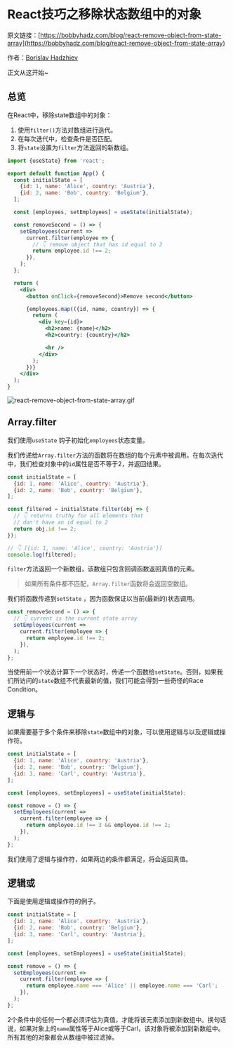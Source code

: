 # React技巧之移除状态数组中的对象

原文链接：[https://bobbyhadz.com/blog/react-remove-object-from-state-array](https://bobbyhadz.com/blog/react-remove-object-from-state-array)

作者：[Borislav Hadzhiev](https://bobbyhadz.com/about)

正文从这开始~

## 总览

在React中，移除state数组中的对象：

1. 使用`filter()`方法对数组进行迭代。
2. 在每次迭代中，检查条件是否匹配。
3. 将`state`设置为`filter`方法返回的新数组。

```jsx
import {useState} from 'react';

export default function App() {
  const initialState = [
    {id: 1, name: 'Alice', country: 'Austria'},
    {id: 2, name: 'Bob', country: 'Belgium'},
  ];

  const [employees, setEmployees] = useState(initialState);

  const removeSecond = () => {
    setEmployees(current =>
      current.filter(employee => {
        // 👇️ remove object that has id equal to 2
        return employee.id !== 2;
      }),
    );
  };

  return (
    <div>
      <button onClick={removeSecond}>Remove second</button>

      {employees.map(({id, name, country}) => {
        return (
          <div key={id}>
            <h2>name: {name}</h2>
            <h2>country: {country}</h2>

            <hr />
          </div>
        );
      })}
    </div>
  );
}
```

![react-remove-object-from-state-array.gif](https://p9-juejin.byteimg.com/tos-cn-i-k3u1fbpfcp/39cdeb7f58f54193abc5046cc6005316~tplv-k3u1fbpfcp-watermark.image?)

## Array.filter

我们使用`useState` 钩子初始化`employees`状态变量。

我们传递给`Array.filter`方法的函数将在数组的每个元素中被调用。在每次迭代中，我们检查对象中的`id`属性是否不等于2，并返回结果。

```jsx
const initialState = [
  {id: 1, name: 'Alice', country: 'Austria'},
  {id: 2, name: 'Bob', country: 'Belgium'},
];

const filtered = initialState.filter(obj => {
  // 👇️ returns truthy for all elements that
  // don't have an id equal to 2
  return obj.id !== 2;
});

// 👇️ [{id: 1, name: 'Alice', country: 'Austria'}]
console.log(filtered);
```

`filter`方法返回一个新数组，该数组只包含回调函数返回真值的元素。

> 如果所有条件都不匹配，`Array.filter`函数将会返回空数组。
> 

我们将函数传递到`setState` ，因为函数保证以当前(最新的)状态调用。

```jsx
const removeSecond = () => {
  // 👇️ current is the current state array
  setEmployees(current =>
    current.filter(employee => {
      return employee.id !== 2;
    }),
  );
};
```

当使用前一个状态计算下一个状态时，传递一个函数给`setState`。否则，如果我们所访问的`state`数组不代表最新的值，我们可能会得到一些奇怪的Race Condition。

## 逻辑与

如果需要基于多个条件来移除`state`数组中的对象，可以使用逻辑与以及逻辑或操作符。

```jsx
const initialState = [
  {id: 1, name: 'Alice', country: 'Austria'},
  {id: 2, name: 'Bob', country: 'Belgium'},
  {id: 3, name: 'Carl', country: 'Austria'},
];

const [employees, setEmployees] = useState(initialState);

const remove = () => {
  setEmployees(current =>
    current.filter(employee => {
      return employee.id !== 3 && employee.id !== 2;
    }),
  );
};
```

我们使用了逻辑与操作符，如果两边的条件都满足，将会返回真值。

## 逻辑或

下面是使用逻辑或操作符的例子。

```jsx
const initialState = [
  {id: 1, name: 'Alice', country: 'Austria'},
  {id: 2, name: 'Bob', country: 'Belgium'},
  {id: 3, name: 'Carl', country: 'Austria'},
];

const [employees, setEmployees] = useState(initialState);

const remove = () => {
  setEmployees(current =>
    current.filter(employee => {
      return employee.name === 'Alice' || employee.name === 'Carl';
    }),
  );
};
```

2个条件中的任何一个都必须评估为真值，才能将该元素添加到新数组中。换句话说，如果对象上的`name`属性等于Alice或等于Carl，该对象将被添加到新数组中。所有其他的对象都会从数组中被过滤掉。